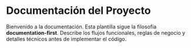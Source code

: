# Documentación del Proyecto

Bienvenido a la documentación. Esta plantilla sigue la filosofía **documentation-first**. Describe los flujos funcionales, reglas de negocio y detalles técnicos antes de implementar el código.
